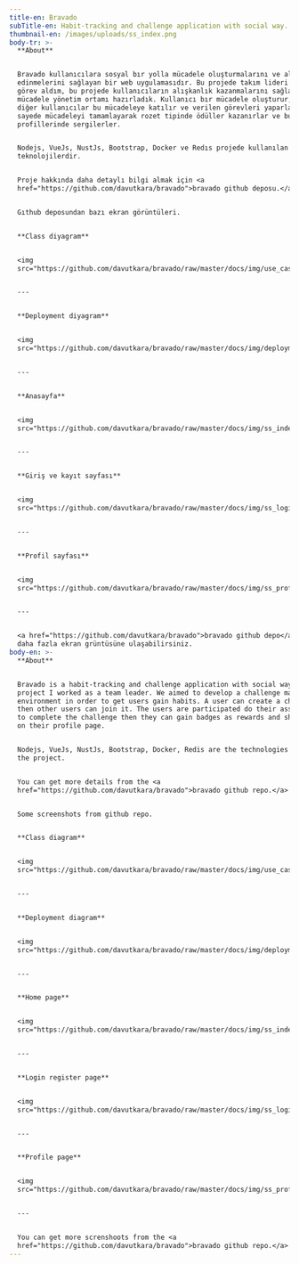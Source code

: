 ```yaml
---
title-en: Bravado
subTitle-en: Habit-tracking and challenge application with social way.
thumbnail-en: /images/uploads/ss_index.png
body-tr: >-
  **About**


  Bravado kullanıcılara sosyal bır yolla mücadele oluşturmalarını ve alışkanlık
  edinmelerini sağlayan bir web uygulamasıdır. Bu projede takım lideri olarak
  görev aldım, bu projede kullanıcıların alışkanlık kazanmalarını sağlamak için
  mücadele yönetim ortamı hazırladık. Kullanıcı bır mücadele oluşturur, ardından
  diğer kullanıcılar bu mücadeleye katılır ve verilen görevleri yaparlar, bu
  sayede mücadeleyi tamamlayarak rozet tipinde ödüller kazanırlar ve bunları
  profillerinde sergilerler.


  Nodejs, VueJs, NustJs, Bootstrap, Docker ve Redıs projede kullanılan
  teknolojilerdir.


  Proje hakkında daha detaylı bilgi almak için <a
  href="https://github.com/davutkara/bravado">bravado github deposu.</a>


  Gıthub deposundan bazı ekran görüntüleri.


  **Class diyagram**


  <img
  src="https://github.com/davutkara/bravado/raw/master/docs/img/use_case.png">


  ---


  **Deployment diyagram**


  <img
  src="https://github.com/davutkara/bravado/raw/master/docs/img/deployment_diagram.png">


  ---


  **Anasayfa**


  <img
  src="https://github.com/davutkara/bravado/raw/master/docs/img/ss_index.png">


  ---


  **Giriş ve kayıt sayfası**


  <img
  src="https://github.com/davutkara/bravado/raw/master/docs/img/ss_login_register.png">


  ---


  **Profil sayfası**


  <img
  src="https://github.com/davutkara/bravado/raw/master/docs/img/ss_profile.png">


  ---


  <a href="https://github.com/davutkara/bravado">bravado github depo</a>sundan
  daha fazla ekran grüntüsüne ulaşabilirsiniz.
body-en: >-
  **About**


  Bravado is a habit-tracking and challenge application with social way. In this
  project I worked as a team leader. We aimed to develop a challenge management
  environment in order to get users gain habits. A user can create a challenge
  then other users can join it. The users are participated do their assignments
  to complete the challenge then they can gain badges as rewards and show them
  on their profile page.


  Nodejs, VueJs, NustJs, Bootstrap, Docker, Redis are the technologies used for
  the project.


  You can get more details from the <a
  href="https://github.com/davutkara/bravado">bravado github repo.</a>


  Some screenshots from github repo.


  **Class diagram**


  <img
  src="https://github.com/davutkara/bravado/raw/master/docs/img/use_case.png">


  ---


  **Deployment diagram**


  <img
  src="https://github.com/davutkara/bravado/raw/master/docs/img/deployment_diagram.png">


  ---


  **Home page**


  <img
  src="https://github.com/davutkara/bravado/raw/master/docs/img/ss_index.png">


  ---


  **Login register page**


  <img
  src="https://github.com/davutkara/bravado/raw/master/docs/img/ss_login_register.png">


  ---


  **Profile page**


  <img
  src="https://github.com/davutkara/bravado/raw/master/docs/img/ss_profile.png">


  ---


  You can get more screnshoots from the <a
  href="https://github.com/davutkara/bravado">bravado github repo.</a>
---
```


